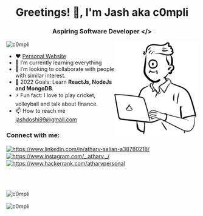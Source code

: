 
<h1 align="center">Greetings! 👋, I'm Jash aka c0mpli</h1>
<h3 align="center">Aspiring Software Developer &lt;/&gt;</h3>
<img align="right" src="personIcon.png" width="220" height="250" />
<p align="left"> <img src="https://komarev.com/ghpvc/?username=c0mpli&label=Profile%20views&color=0e75b6&style=flat&theme=dark" alt="c0mpli" /> </p>

- ❤️ <a href="https://c0mpli.github.io/personalwebsite/"> Personal Website</a>
- 🌱 I’m currently learning everything 
- 👯 I’m looking to collaborate with people with similar interest.
- 🥅 2022 Goals: Learn <b>ReactJs, NodeJs and MongoDB</b>.
- ⚡ Fun fact: I love to play cricket, volleyball and talk about finance.
- 📫 How to reach me <a href="mailto:jashdoshi99@gmail.com" target="_blank">jashdoshi99@gmail.com</a>

### Connect with me:

<p align="left">
<a href="https://linkedin.com/in/https://www.linkedin.com/in/jashdoshi" target="_blank"><img align="center" src="https://raw.githubusercontent.com/rahuldkjain/github-profile-readme-generator/master/src/images/icons/Social/linked-in-alt.svg" alt="https://www.linkedin.com/in/atharv-salian-a38780218/" height="30" width="40" /></a>
<a href="https://www.instagram.com/c0mplii" target="_blank"><img align="center" src="https://raw.githubusercontent.com/rahuldkjain/github-profile-readme-generator/master/src/images/icons/Social/instagram.svg" alt="https://www.instagram.com/_.atharv._/" height="30" width="40" /></a>
<a href="https://www.hackerrank.com/jashdoshii" target="_blank"><img align="center" src="https://raw.githubusercontent.com/rahuldkjain/github-profile-readme-generator/master/src/images/icons/Social/hackerrank.svg" alt="https://www.hackerrank.com/atharvpersonal" height="30" width="40" /></a>
</p>

<br />
<br />

<!--<p>&nbsp;<img align="center" src="https://github-readme-stats.vercel.app/api?username=c0mpli&show_icons=true&locale=en&theme=dark" alt="c0mpli" /></p>--->
<p><img align="center" src="https://github-readme-stats.vercel.app/api/top-langs?username=c0mpli&show_icons=true&locale=en&layout=compact&theme=dark" alt="c0mpli" /></p>

<p><img align="center" src="https://github-readme-streak-stats.herokuapp.com/?user=c0mpli&theme=dark" alt="c0mpli" /></p>

